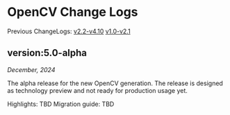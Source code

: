 OpenCV Change Logs
==================

Previous ChangeLogs:
[v2.2-v4.10](https://github.com/opencv/opencv/wiki/ChangeLog-v2.2%E2%80%90v4.10)
[v1.0-v2.1](https://github.com/opencv/opencv/wiki/ChangeLog_v10-v21)

version:5.0-alpha
--------------

*December, 2024*

The alpha release for the new OpenCV generation. The release is designed as technology preview and not ready for production usage yet.

Highlights: TBD
Migration guide: TBD
